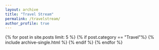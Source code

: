 ```yaml
---
layout: archive
title: "Travel Stream"
permalink: /travelstream/
author_profile: true
---
```


{% for post in site.posts limit: 5 %}
  {% if post.category == "Travel"%}
    {% include archive-single.html %}
  {% endif %}
{% endfor %}